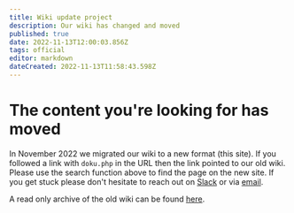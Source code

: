 ```yaml
---
title: Wiki update project
description: Our wiki has changed and moved
published: true
date: 2022-11-13T12:00:03.856Z
tags: official
editor: markdown
dateCreated: 2022-11-13T11:58:43.598Z
---
```


# The content you're looking for has moved

In November 2022 we migrated our wiki to a new format (this site). If you followed a link with `doku.php` in the URL then the link pointed to our old wiki. Please use the search function above to find the page on the new site. If you get stuck please don't hesitate to reach out on [Slack](https://perart.io/slack) or via [email](mailto:info@artifactory.org.au). 

A read only archive of the old wiki can be found [here](https://archive.wiki.artifactory.org.au).